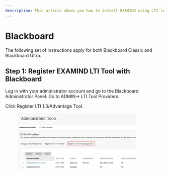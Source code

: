 ```yaml
---
description: This article shows you how to install EXAMIND using LTI in Blackboard.
---
```


# Blackboard

The following set of instructions apply for both Blackboard Classic and Blackboard Ultra.

## Step 1:  Register EXAMIND LTI Tool with Blackboard

Log in with your administrator account and go to the Blackboard Administrator Panel. Go to ADMIN-> LTI Tool Providers.

Click Register LTI 1.3/Advantage Tool.

<div align="left"><figure><img src="../../.gitbook/assets/register-lti-panel-png.webp" alt="" width="375"><figcaption></figcaption></figure></div>

